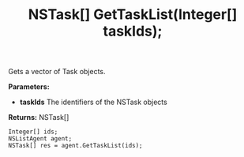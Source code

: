 ﻿---
uid: crmscript_ref_NSListAgent_GetTaskList
title: NSTask[] GetTaskList(Integer[]  taskIds);
intellisense: NSListAgent.GetTaskList
keywords: NSListAgent, GetTaskList
so.topic: reference
---

Gets a vector of Task objects.

**Parameters:**
 - **taskIds** The identifiers of the NSTask objects

**Returns:** NSTask[]

```crmscript
Integer[] ids;
NSListAgent agent;
NSTask[] res = agent.GetTaskList(ids);
```

